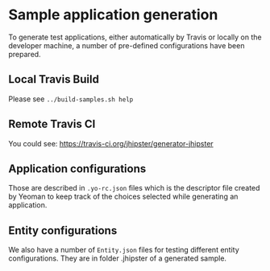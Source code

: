# Sample application generation

To generate test applications, either automatically by Travis or locally on the developer machine, a number of pre-defined configurations have been prepared.

## Local Travis Build

Please see `../build-samples.sh help`

## Remote Travis CI

You could see:
https://travis-ci.org/jhipster/generator-jhipster

## Application configurations

Those are described in `.yo-rc.json` files which is the descriptor file created by Yeoman to keep track of the choices selected while generating an application.

## Entity configurations

We also have a number of `Entity.json` files for testing different entity configurations. They are in folder .jhipster of a generated sample.

